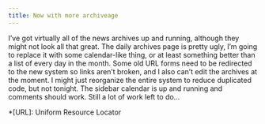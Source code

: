 ```yaml
---
title: Now with more archiveage
---
```

I’ve got virtually all of the news archives up and running, although they might not look all that great. The daily archives page is pretty ugly, I’m going to replace it with some calendar-like thing, or at least something better than a list of every day in the month. Some old URL forms need to be redirected to the new system so links aren’t broken, and I also can’t edit the archives at the moment. I might just reorganize the entire system to reduce duplicated code, but not tonight. The sidebar calendar is up and running and comments should work. Still a lot of work left to do…

*[URL]: Uniform Resource Locator
